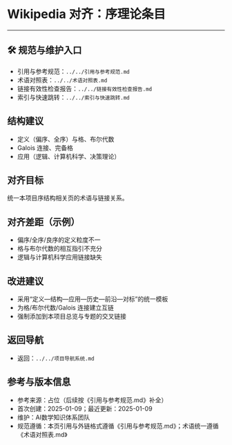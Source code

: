 # Wikipedia 对齐：序理论条目

---

## 🛠️ 规范与维护入口

- 引用与参考规范：`../../引用与参考规范.md`
- 术语对照表：`../../术语对照表.md`
- 链接有效性检查报告：`../../链接有效性检查报告.md`
- 索引与快速跳转：`../../索引与快速跳转.md`

## 结构建议

- 定义（偏序、全序）与格、布尔代数
- Galois 连接、完备格
- 应用（逻辑、计算机科学、决策理论）

## 对齐目标

统一本项目序结构相关页的术语与链接关系。

## 对齐差距（示例）

- 偏序/全序/良序的定义粒度不一
- 格与布尔代数的相互指引不充分
- 逻辑与计算机科学应用链接缺失

## 改进建议

- 采用“定义—结构—应用—历史—前沿—对标”的统一模板
- 为格/布尔代数/Galois 连接建立互链
- 强制添加到本项目总览与专题的交叉链接

## 返回导航

- 返回：`../../项目导航系统.md`

## 参考与版本信息

- 参考来源：占位（后续按《引用与参考规范.md》补全）
- 首次创建：2025-01-09；最近更新：2025-01-09
- 维护：AI数学知识体系团队
- 规范遵循：本页引用与外链格式遵循《引用与参考规范.md》；术语统一遵循《术语对照表.md》
